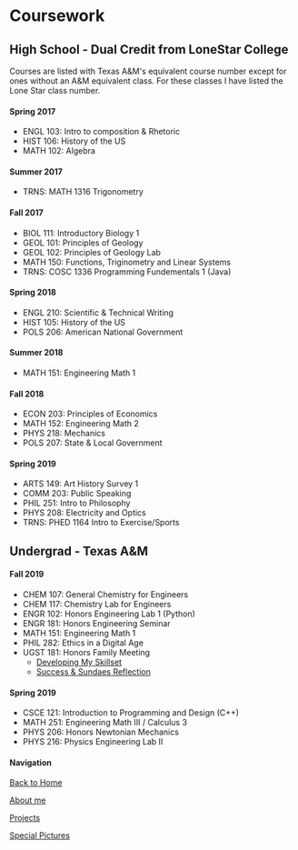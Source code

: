 # Coursework

## High School - Dual Credit from LoneStar College
Courses are listed with Texas A&M's equivalent course number except for ones without an A&M equivalent class.
For these classes I have listed the Lone Star class number.

#### Spring 2017
- ENGL 103: Intro to composition & Rhetoric
- HIST 106: History of the US
- MATH 102: Algebra

#### Summer 2017
- TRNS: MATH 1316 Trigonometry

#### Fall 2017
- BIOL 111: Introductory Biology 1
- GEOL 101: Principles of Geology
- GEOL 102: Principles of Geology Lab
- MATH 150: Functions, Triginometry and Linear Systems
- TRNS: COSC 1336 Programming Fundementals 1 (Java)

#### Spring 2018
- ENGL 210: Scientific & Technical Writing
- HIST 105: History of the US
- POLS 206: American National Government

#### Summer 2018
- MATH 151: Engineering Math 1

#### Fall 2018
- ECON 203: Principles of Economics
- MATH 152: Engineering Math 2
- PHYS 218: Mechanics
- POLS 207: State & Local Government

#### Spring 2019
- ARTS 149: Art History Survey 1
- COMM 203: Public Speaking
- PHIL 251: Intro to Philosophy
- PHYS 208: Electricity and Optics
- TRNS: PHED 1164 Intro to Exercise/Sports

## Undergrad - Texas A&M

#### Fall 2019
- CHEM 107: General Chemistry for Engineers
- CHEM 117: Chemistry Lab for Engineers
- ENGR 102: Honors Engineering Lab 1 (Python)
- ENGR 181: Honors Engineering Seminar
- MATH 151: Engineering Math 1
- PHIL 282: Ethics in a Digital Age
- UGST 181: Honors Family Meeting
  * [Developing My Skillset](/ePortfolio/PDFs/skillset.pdf)
  * [Success & Sundaes Reflection](/ePortfolio/PDFs/sundaes.pdf)
  
#### Spring 2019
- CSCE 121: Introduction to Programming and Design (C++)
- MATH 251: Engineering Math III / Calculus 3
- PHYS 206: Honors Newtonian Mechanics
- PHYS 216: Physics Engineering Lab II


#### Navigation
[Back to Home](/ePortfolio)

[About me](/ePortfolio/About)

[Projects](/ePortfolio/Projects)

[Special Pictures](/ePortfolio/CoolPictures)
